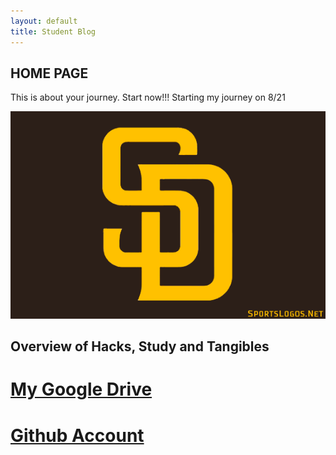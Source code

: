 ```yaml
---
layout: default
title: Student Blog
---
```



## HOME PAGE
This is about your journey. Start now!!!
Starting my journey on 8/21

<img src="images/Padres Logo.png" alt="Padres Logo">

## Overview of Hacks, Study and Tangibles
# [My Google Drive](https://drive.google.com/drive/my-drive)

# [Github Account](https://github.com/andrewzcsse/didactic-system)
